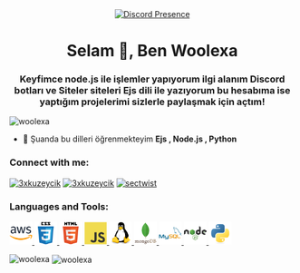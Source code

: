 <div align="center">
  <a href="https://discord.com/users/787245214623727626">
    <img src="https://lanyard.cnrad.dev/api/787245214623727626" alt="Discord Presence" />
  </a>
</div>

<h1 align="center">Selam 👋, Ben Woolexa</h1>
<h3 align="center">Keyfimce node.js ile işlemler yapıyorum ilgi alanım Discord botları ve Siteler siteleri Ejs dili ile yazıyorum bu hesabıma ise yaptığım projelerimi sizlerle paylaşmak için açtım!</h3>

<p align="left"> <img src="https://komarev.com/ghpvc/?username=woolexa&label=Profile%20views&color=0e75b6&style=flat" alt="woolexa" /> </p>

- 🌱 Şuanda bu dilleri öğrenmekteyim **Ejs , Node.js , Python**

<h3 align="left">Connect with me:</h3>
<p align="left">
<a href="https://instagram.com/3xkuzeycik" target="blank"><img align="center" src="https://raw.githubusercontent.com/rahuldkjain/github-profile-readme-generator/master/src/images/icons/Social/instagram.svg" alt="3xkuzeycik" height="30" width="40" /></a>
<a href="https://www.youtube.com/c/3xkuzeycik" target="blank"><img align="center" src="https://raw.githubusercontent.com/rahuldkjain/github-profile-readme-generator/master/src/images/icons/Social/youtube.svg" alt="3xkuzeycik" height="30" width="40" /></a>
<a href="https://discord.gg/sectwist" target="blank"><img align="center" src="https://raw.githubusercontent.com/rahuldkjain/github-profile-readme-generator/master/src/images/icons/Social/discord.svg" alt="sectwist" height="30" width="40" /></a>
</p>

<h3 align="left">Languages and Tools:</h3>
<p align="left"> <a href="https://aws.amazon.com" target="_blank" rel="noreferrer"> <img src="https://raw.githubusercontent.com/devicons/devicon/master/icons/amazonwebservices/amazonwebservices-original-wordmark.svg" alt="aws" width="40" height="40"/> </a> <a href="https://www.w3schools.com/css/" target="_blank" rel="noreferrer"> <img src="https://raw.githubusercontent.com/devicons/devicon/master/icons/css3/css3-original-wordmark.svg" alt="css3" width="40" height="40"/> </a> <a href="https://www.w3.org/html/" target="_blank" rel="noreferrer"> <img src="https://raw.githubusercontent.com/devicons/devicon/master/icons/html5/html5-original-wordmark.svg" alt="html5" width="40" height="40"/> </a> <a href="https://developer.mozilla.org/en-US/docs/Web/JavaScript" target="_blank" rel="noreferrer"> <img src="https://raw.githubusercontent.com/devicons/devicon/master/icons/javascript/javascript-original.svg" alt="javascript" width="40" height="40"/> </a> <a href="https://www.linux.org/" target="_blank" rel="noreferrer"> <img src="https://raw.githubusercontent.com/devicons/devicon/master/icons/linux/linux-original.svg" alt="linux" width="40" height="40"/> </a> <a href="https://www.mongodb.com/" target="_blank" rel="noreferrer"> <img src="https://raw.githubusercontent.com/devicons/devicon/master/icons/mongodb/mongodb-original-wordmark.svg" alt="mongodb" width="40" height="40"/> </a> <a href="https://www.mysql.com/" target="_blank" rel="noreferrer"> <img src="https://raw.githubusercontent.com/devicons/devicon/master/icons/mysql/mysql-original-wordmark.svg" alt="mysql" width="40" height="40"/> </a> <a href="https://nodejs.org" target="_blank" rel="noreferrer"> <img src="https://raw.githubusercontent.com/devicons/devicon/master/icons/nodejs/nodejs-original-wordmark.svg" alt="nodejs" width="40" height="40"/> </a> <a href="https://www.python.org" target="_blank" rel="noreferrer"> <img src="https://raw.githubusercontent.com/devicons/devicon/master/icons/python/python-original.svg" alt="python" width="40" height="40"/> </a> </p>

<p><img align="left" src="https://github-readme-stats.vercel.app/api/top-langs?username=woolexa&show_icons=true&locale=en&layout=compact" alt="woolexa" /></p>

<p>&nbsp;<img align="center" src="https://github-readme-stats.vercel.app/api?username=woolexa&show_icons=true&locale=en" alt="woolexa" /></p>
